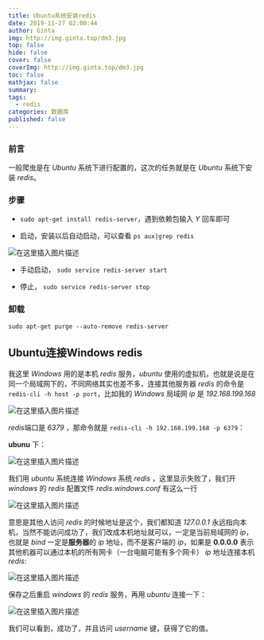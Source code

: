 ```yaml
---
title: Ubuntu系统安装redis
date: 2019-11-27 02:00:44
author: Ginta
img: http://img.ginta.top/dm3.jpg
top: false
hide: false
cover: false
coverImg: http://img.ginta.top/dm3.jpg
toc: false
mathjax: false
summary:
tags: 
  - redis
categories: 数据库
published: false
---
```

### 前言

一般爬虫是在 *Ubuntu* 系统下进行配置的，这次的任务就是在 *Ubuntu* 系统下安装 *redis*。



### 步骤

- `sudo apt-get install redis-server`，遇到依赖包输入 *Y* 回车即可

- 启动，安装以后自动启动，可以查看 `ps aux|grep redis`

![在这里插入图片描述](https://img-blog.csdnimg.cn/20190505003642237.png)

- 手动启动， `sudo service redis-server start`

- 停止， `sudo service redis-server stop`

### 卸载

`sudo apt-get purge --auto-remove redis-server`



## Ubuntu连接Windows redis

我这里 *Windows* 用的是本机 *redis* 服务，*ubuntu* 使用的虚拟机，也就是说是在同一个局域网下的，不同网络其实也差不多，连接其他服务器 *redis* 的命令是 `redis-cli -h host -p port`，比如我的 *Windows* 局域网 *ip* 是 *192.168.199.168* 

![在这里插入图片描述](https://img-blog.csdnimg.cn/20190505011442356.png) 

*redis*端口是 *6379* ，那命令就是 `redis-cli -h 192.168.199.168 -p 6379`：

**ubunu** 下：

![在这里插入图片描述](https://img-blog.csdnimg.cn/20190505010716614.png)

我们用 *ubuntu* 系统连接 *Windows* 系统 *redis* ，这里显示失败了，我们开 *windows* 的 *redis* 配置文件 *redis.windows.conf* 有这么一行

![在这里插入图片描述](https://img-blog.csdnimg.cn/2019050501090661.png)

意思是其他人访问 *redis* 的时候地址是这个，我们都知道 *127.0.0.1* 永远指向本机，当然不能访问成功了，我们改成本机地址就可以，一定是当前局域网的 *ip*，也就是 *bind* 一定是**服务器**的 *ip* 地址，而不是客户端的 *ip*，如果是 **0.0.0.0** 表示其他机器可以通过本机的所有网卡（一台电脑可能有多个网卡） *ip* 地址连接本机 *redis*:

![在这里插入图片描述](https://img-blog.csdnimg.cn/20190505011052738.png)

保存之后重启 *windows* 的 *redis* 服务，再用 *ubuntu* 连接一下：

![在这里插入图片描述](https://img-blog.csdnimg.cn/20190505011205854.png)

我们可以看到，成功了，并且访问 *username* 键，获得了它的值。